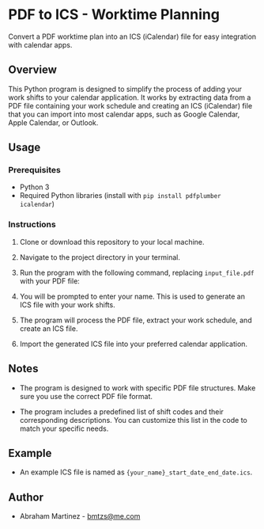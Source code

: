 # PDF to ICS - Worktime Planning

Convert a PDF worktime plan into an ICS (iCalendar) file for easy integration with calendar apps.

## Overview

This Python program is designed to simplify the process of adding your work shifts to your calendar application. It works by extracting data from a PDF file containing your work schedule and creating an ICS (iCalendar) file that you can import into most calendar apps, such as Google Calendar, Apple Calendar, or Outlook.

## Usage

### Prerequisites

- Python 3
- Required Python libraries (install with `pip install pdfplumber icalendar`)

### Instructions

1. Clone or download this repository to your local machine.

2. Navigate to the project directory in your terminal.

3. Run the program with the following command, replacing `input_file.pdf` with your PDF file:

4. You will be prompted to enter your name. This is used to generate an ICS file with your work shifts.

5. The program will process the PDF file, extract your work schedule, and create an ICS file.

6. Import the generated ICS file into your preferred calendar application.

## Notes

- The program is designed to work with specific PDF file structures. Make sure you use the correct PDF file format.

- The program includes a predefined list of shift codes and their corresponding descriptions. You can customize this list in the code to match your specific needs.

## Example

- An example ICS file is named as `{your_name}_start_date_end_date.ics`.

## Author

- Abraham Martinez - bmtzs@me.com



    

